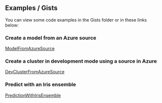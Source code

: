Examples / Gists
-----------------

You can view some code examples in the Gists folder or in these links below:


### Create a model from an Azure source
[ModelFromAzureSource](https://gist.github.com/joseribes/eb009bfc59aaf27d2d91)

### Create a cluster in development mode using a source in Azure
[DevClusterFromAzureSource](https://gist.github.com/joseribes/467b3173cfc8b2a0cbd2)

### Predict with an Iris ensemble
[PredictionWithIrisEnsemble](https://gist.github.com/joseribes/97a5b9cff4b17469ece4)
